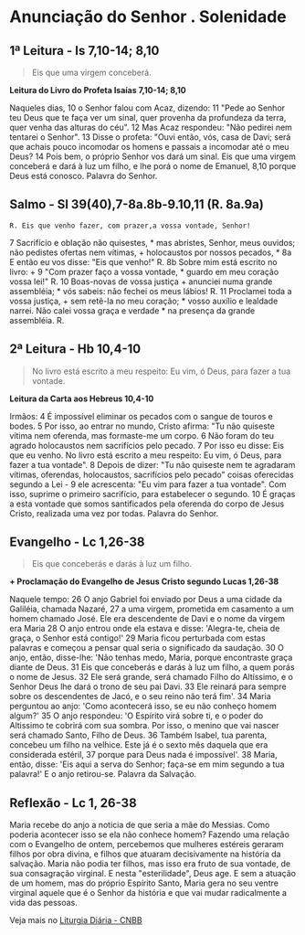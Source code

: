 # Anunciação do Senhor . Solenidade

## 1ª Leitura - Is 7,10-14; 8,10

> Eis que uma virgem conceberá.

**Leitura do Livro do Profeta Isaías 7,10-14; 8,10**

Naqueles dias, 
10  o Senhor falou com Acaz, dizendo: 
11 "Pede ao Senhor teu Deus que te faça ver um sinal, 
 quer provenha da profundeza da terra, 
 quer venha das alturas do céu". 
12 Mas Acaz respondeu: 
 "Não pedirei nem tentarei o Senhor". 
13 Disse o profeta: 
 "Ouvi então, vós, casa de Davi; 
 será que achais pouco incomodar os homens 
 e passais a incomodar até o meu Deus? 
14 Pois bem, o próprio Senhor vos dará um sinal. 
 Eis que uma virgem conceberá e dará à luz um filho, 
 e lhe porá o nome de Emanuel, 
8,10 porque Deus está conosco. 
 Palavra do Senhor.

## Salmo - Sl 39(40),7-8a.8b-9.10,11 (R. 8a.9a)

`R. Eis que venho fazer, com prazer,a vossa vontade, Senhor!`

7 Sacrifício e oblação não quisestes, * 
 mas abristes, Senhor, meus ouvidos; 
 não pedistes ofertas nem vítimas, + 
 holocaustos por nossos pecados, * 
8a E então eu vos disse: "Eis que venho!" R. 
8b Sobre mim está escrito no livro: + 
9 "Com prazer faço a vossa vontade, * 
 guardo em meu coração vossa lei!" R. 
10 Boas-novas de vossa justiça + 
 anunciei numa grande assembléia; * 
 vós sabeis: não fechei os meus lábios! R. 
11 Proclamei toda a vossa justiça, + 
 sem retê-la no meu coração; * 
 vosso auxílio e lealdade narrei. 
 Não calei vossa graça e verdade * 
 na presença da grande assembléia. R.

## 2ª Leitura - Hb 10,4-10

> No livro está escrito a meu respeito: Eu vim, ó Deus, para fazer a tua vontade.

**Leitura da Carta aos Hebreus 10,4-10**

Irmãos: 
4 É impossível eliminar os pecados 
 com o sangue de touros e bodes. 
5 Por isso, ao entrar no mundo, Cristo afirma: 
 "Tu não quiseste vítima nem oferenda, 
 mas formaste-me um corpo. 
6 Não foram do teu agrado holocaustos 
 nem sacrifícios pelo pecado. 
7 Por isso eu disse: Eis que eu venho. 
 No livro está escrito a meu respeito: 
 Eu vim, ó Deus, para fazer a tua vontade". 
8 Depois de dizer: 
 "Tu não quiseste nem te agradaram 
 vítimas, oferendas, holocaustos, sacrifícios pelo pecado" 
 coisas oferecidas segundo a Lei - 
9 ele acrescenta: "Eu vim para fazer a tua vontade". 
 Com isso, suprime o primeiro sacrifício, 
 para estabelecer o segundo. 
10 É graças a esta vontade que somos santificados 
 pela oferenda do corpo de Jesus Cristo, 
 realizada uma vez por todas. 
 Palavra do Senhor.

## Evangelho - Lc 1,26-38

> Eis que conceberás e darás à luz um filho.

**+ Proclamação do Evangelho de Jesus Cristo segundo Lucas	1,26-38**

Naquele tempo: 
26 O anjo Gabriel foi enviado por Deus 
 a uma cidade da Galiléia, chamada Nazaré, 
27 a uma virgem, prometida em casamento 
 a um homem chamado José. 
 Ele era descendente de Davi 
 e o nome da virgem era Maria 
28 O anjo entrou onde ela estava e disse: 
 'Alegra-te, cheia de graça, o Senhor está contigo!' 
29 Maria ficou perturbada com estas palavras e começou a 
 pensar qual seria o significado da saudação. 
30 O anjo, então, disse-lhe: 
 'Não tenhas medo, Maria, 
 porque encontraste graça diante de Deus. 
31 Eis que conceberás e darás à luz um filho, 
 a quem porás o nome de Jesus. 
32 Ele será grande, será chamado Filho do Altíssimo, 
 e o Senhor Deus lhe dará o trono de seu pai Davi. 
33 Ele reinará para sempre sobre os descendentes de Jacó, 
 e o seu reino não terá fim'. 
34 Maria perguntou ao anjo: 
 'Como acontecerá isso, 
 se eu não conheço homem algum?' 
35 O anjo respondeu: 
 'O Espírito virá sobre ti, 
 e o poder do Altissimo te cobrirá com sua sombra. 
 Por isso, o menino que vai nascer 
 será chamado Santo, Filho de Deus. 
36 Também Isabel, tua parenta, 
 concebeu um filho na velhice. 
 Este já é o sexto mês 
 daquela que era considerada estéril, 
37 porque para Deus nada é impossível'. 
38 Maria, então, disse: 
 'Eis aqui a serva do Senhor; 
 faça-se em mim segundo a tua palavra!' 
 E o anjo retirou-se. 
 Palavra da Salvação.

## Reflexão - Lc 1, 26-38

Maria recebe do anjo a noticia de que seria a mãe do Messias. Como poderia acontecer isso se ela não conhece homem? Fazendo uma relação com o Evangelho de ontem, percebemos que mulheres estéreis geraram filhos por obra divina, e filhos que atuaram decisivamente na história da salvação. Maria não podia ter filhos, mas isso era fruto de sua vontade, de sua consagração virginal. E nesta "esterilidade", Deus age. E sem a atuação de um homem, mas do próprio Espírito Santo, Maria gera no seu ventre virginal aquele que é o Senhor da história e que vai mudar radicalmente a vida das pessoas.

Veja mais no [Liturgia Diária - CNBB](http://liturgiadiaria.cnbb.org.br/app/user/user/UserView.php?ano=2017&mes=3&dia=25)